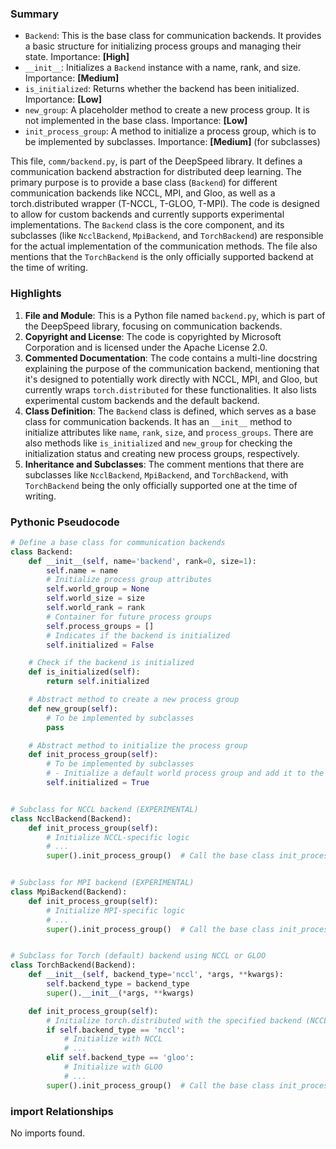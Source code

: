 

### Summary



* `Backend`: This is the base class for communication backends. It provides a basic structure for initializing process groups and managing their state. Importance: **[High]**
* `__init__`: Initializes a `Backend` instance with a name, rank, and size. Importance: **[Medium]**
* `is_initialized`: Returns whether the backend has been initialized. Importance: **[Low]**
* `new_group`: A placeholder method to create a new process group. It is not implemented in the base class. Importance: **[Low]**
* `init_process_group`: A method to initialize a process group, which is to be implemented by subclasses. Importance: **[Medium]** (for subclasses)

This file, `comm/backend.py`, is part of the DeepSpeed library. It defines a communication backend abstraction for distributed deep learning. The primary purpose is to provide a base class (`Backend`) for different communication backends like NCCL, MPI, and Gloo, as well as a torch.distributed wrapper (T-NCCL, T-GLOO, T-MPI). The code is designed to allow for custom backends and currently supports experimental implementations. The `Backend` class is the core component, and its subclasses (like `NcclBackend`, `MpiBackend`, and `TorchBackend`) are responsible for the actual implementation of the communication methods. The file also mentions that the `TorchBackend` is the only officially supported backend at the time of writing.

### Highlights



1. **File and Module**: This is a Python file named `backend.py`, which is part of the DeepSpeed library, focusing on communication backends.
2. **Copyright and License**: The code is copyrighted by Microsoft Corporation and is licensed under the Apache License 2.0.
3. **Commented Documentation**: The code contains a multi-line docstring explaining the purpose of the communication backend, mentioning that it's designed to potentially work directly with NCCL, MPI, and Gloo, but currently wraps `torch.distributed` for these functionalities. It also lists experimental custom backends and the default backend.
4. **Class Definition**: The `Backend` class is defined, which serves as a base class for communication backends. It has an `__init__` method to initialize attributes like `name`, `rank`, `size`, and `process_groups`. There are also methods like `is_initialized` and `new_group` for checking the initialization status and creating new process groups, respectively.
5. **Inheritance and Subclasses**: The comment mentions that there are subclasses like `NcclBackend`, `MpiBackend`, and `TorchBackend`, with `TorchBackend` being the only officially supported one at the time of writing.

### Pythonic Pseudocode

```python
# Define a base class for communication backends
class Backend:
    def __init__(self, name='backend', rank=0, size=1):
        self.name = name
        # Initialize process group attributes
        self.world_group = None
        self.world_size = size
        self.world_rank = rank
        # Container for future process groups
        self.process_groups = []
        # Indicates if the backend is initialized
        self.initialized = False

    # Check if the backend is initialized
    def is_initialized(self):
        return self.initialized

    # Abstract method to create a new process group
    def new_group(self):
        # To be implemented by subclasses
        pass

    # Abstract method to initialize the process group
    def init_process_group(self):
        # To be implemented by subclasses
        # - Initialize a default world process group and add it to the list
        self.initialized = True


# Subclass for NCCL backend (EXPERIMENTAL)
class NcclBackend(Backend):
    def init_process_group(self):
        # Initialize NCCL-specific logic
        # ...
        super().init_process_group()  # Call the base class init_process_group to set initialized flag


# Subclass for MPI backend (EXPERIMENTAL)
class MpiBackend(Backend):
    def init_process_group(self):
        # Initialize MPI-specific logic
        # ...
        super().init_process_group()  # Call the base class init_process_group to set initialized flag


# Subclass for Torch (default) backend using NCCL or GLOO
class TorchBackend(Backend):
    def __init__(self, backend_type='nccl', *args, **kwargs):
        self.backend_type = backend_type
        super().__init__(*args, **kwargs)

    def init_process_group(self):
        # Initialize torch.distributed with the specified backend (NCCL or GLOO)
        if self.backend_type == 'nccl':
            # Initialize with NCCL
            # ...
        elif self.backend_type == 'gloo':
            # Initialize with GLOO
            # ...
        super().init_process_group()  # Call the base class init_process_group to set initialized flag
```


### import Relationships

No imports found.